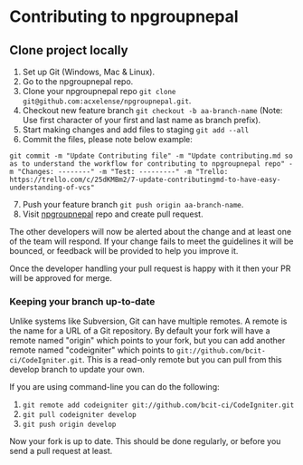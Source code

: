 # Contributing to npgroupnepal


## Clone project locally

1. Set up Git (Windows, Mac & Linux).
2. Go to the npgroupnepal repo.
3. Clone your npgroupnepal repo `git clone git@github.com:acxelense/npgroupnepal.git`.
4. Checkout new feature branch `git checkout -b aa-branch-name` (Note: Use first character of your first and last name as branch prefix).
5. Start making changes and add files to staging `git add --all`
6. Commit the files, please note below example:

```
git commit -m "Update Contributing file" -m "Update contributing.md so as to understand the workflow for contributing to npgroupnepal repo" -m "Changes: --------" -m "Test: ---------" -m "Trello: https://trello.com/c/25dKMBm2/7-update-contributingmd-to-have-easy-understanding-of-vcs"
```
7. Push your feature branch `git push origin aa-branch-name`.
8. Visit [npgroupnepal](https://github.com/acxelense/npgroupnepal) repo and create pull request.


The other developers will now be alerted about the change and at least one of the team will respond. If your change fails to meet the guidelines it will be bounced, or feedback will be provided to help you improve it.

Once the developer handling your pull request is happy with it then your PR will be approved for merge.

### Keeping your branch up-to-date

Unlike systems like Subversion, Git can have multiple remotes. A remote is the name for a URL of a Git repository. By default your fork will have a remote named "origin" which points to your fork, but you can add another remote named "codeigniter" which points to `git://github.com/bcit-ci/CodeIgniter.git`. This is a read-only remote but you can pull from this develop branch to update your own.

If you are using command-line you can do the following:

1. `git remote add codeigniter git://github.com/bcit-ci/CodeIgniter.git`
2. `git pull codeigniter develop`
3. `git push origin develop`

Now your fork is up to date. This should be done regularly, or before you send a pull request at least.
